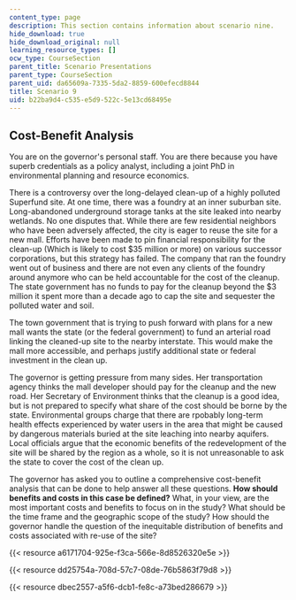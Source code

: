 ```yaml
---
content_type: page
description: This section contains information about scenario nine.
hide_download: true
hide_download_original: null
learning_resource_types: []
ocw_type: CourseSection
parent_title: Scenario Presentations
parent_type: CourseSection
parent_uid: da65609a-7335-5da2-8859-600efecd8844
title: Scenario 9
uid: b22ba9d4-c535-e5d9-522c-5e13cd68495e
---
```


Cost-Benefit Analysis
---------------------

You are on the governor's personal staff. You are there because you have superb credentials as a policy analyst, including a joint PhD in environmental planning and resource economics.

There is a controversy over the long-delayed clean-up of a highly polluted Superfund site. At one time, there was a foundry at an inner suburban site. Long-abandoned underground storage tanks at the site leaked into nearby wetlands. No one disputes that. While there are few residential neighbors who have been adversely affected, the city is eager to reuse the site for a new mall. Efforts have been made to pin financial responsibility for the clean-up (Which is likely to cost $35 million or more) on various successor corporations, but this strategy has failed. The company that ran the foundry went out of business and there are not even any clients of the foundry around anymore who can be held accountable for the cost of the cleanup. The state government has no funds to pay for the cleanup beyond the $3 million it spent more than a decade ago to cap the site and sequester the polluted water and soil.

The town government that is trying to push forward with plans for a new mall wants the state (or the federal government) to fund an arterial road linking the cleaned-up site to the nearby interstate. This would make the mall more accessible, and perhaps justify additional state or federal investment in the clean up.

The governor is getting pressure from many sides. Her transportation agency thinks the mall developer should pay for the cleanup and the new road. Her Secretary of Environment thinks that the cleanup is a good idea, but is not prepared to specify what share of the cost should be borne by the state. Environmental groups charge that there are rpobably long-term health effects experienced by water users in the area that might be caused by dangerous materials buried at the site leaching into nearby aquifers. Local officials argue that the economic benefits of the redevelopment of the site will be shared by the region as a whole, so it is not unreasonable to ask the state to cover the cost of the clean up.

The governor has asked you to outline a comprehensive cost-benefit analysis that can be done to help answer all these questions. **How should benefits and costs in this case be defined?** What, in your view, are the most important costs and benefits to focus on in the study? What should be the time frame and the geographic scope of the study? How should the governor handle the question of the inequitable distribution of benefits and costs associated with re-use of the site?

{{< resource a6171704-925e-f3ca-566e-8d8526320e5e >}}

{{< resource dd25754a-708d-57c7-08de-76b5863f79d8 >}}

{{< resource dbec2557-a5f6-dcb1-fe8c-a73bed286679 >}}